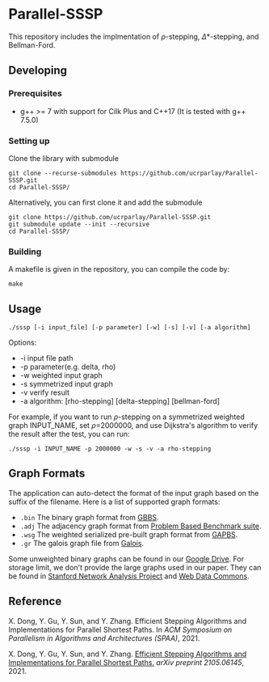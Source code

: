 Parallel-SSSP 
====================== 

This repository includes the implmentation of $\rho$-stepping, $\Delta$\*-stepping, and Bellman-Ford. 

## Developing 

### Prerequisites 
* g++ &gt;= 7 with support for Cilk Plus and C++17 (It is tested with g++ 7.5.0) 

### Setting up 
Clone the library with submodule 
```shell
git clone --recurse-submodules https://github.com/ucrparlay/Parallel-SSSP.git 
cd Parallel-SSSP/ 
```

Alternatively, you can first clone it and add the submodule 
```shell
git clone https://github.com/ucrparlay/Parallel-SSSP.git 
git submodule update --init --recursive 
cd Parallel-SSSP/ 
```

### Building
A makefile is given in the repository, you can compile the code by: 
```shell
make 
```

## Usage
```shell
./sssp [-i input_file] [-p parameter] [-w] [-s] [-v] [-a algorithm] 
```
Options: 
* -i input file path 
* -p parameter(e.g. delta, rho) 
* -w weighted input graph 
* -s symmetrized input graph 
* -v verify result 
* -a algorithm: [rho-stepping] [delta-stepping] [bellman-ford] 

For example, if you want to run $\rho$-stepping on a symmetrized weighted graph INPUT_NAME, set
$\rho$=2000000, and use Dijkstra's algorithm to verify the result after the test, you can run: 
```shell
./sssp -i INPUT_NAME -p 2000000 -w -s -v -a rho-stepping
```
## Graph Formats
The application can auto-detect the format of the input graph based on the suffix of the filename. Here is a list of supported graph formats: 
+ `.bin` The binary graph format from [GBBS](https://github.com/ParAlg/gbbs). 
+ `.adj` The adjacency graph format from [Problem Based Benchmark suite](http://www.cs.cmu.edu/~pbbs/benchmarks/graphIO.html). 
+ `.wsg` The weighted serialized pre-built graph format from [GAPBS](https://github.com/sbeamer/gapbs). 
+ `.gr` The galois graph file from [Galois](https://github.com/IntelligentSoftwareSystems/Galois). 

Some unweighted binary graphs can be found in our [Google Drive](https://drive.google.com/drive/u/3/folders/1ZuhfaLmdL-EyOiWYqZGD1rOy_oSFRWe4). For storage limit, we don't provide the large graphs used in our paper. They can be found in [Stanford Network Analysis Project](http://snap.stanford.edu/) and [Web Data Commons](http://webdatacommons.org/hyperlinkgraph/). 

## Reference 
X. Dong, Y. Gu, Y. Sun, and Y. Zhang. Efficient Stepping Algorithms and Implementations for Parallel Shortest Paths. In *ACM Symposium on Parallelism in Algorithms and Architectures (SPAA)*, 2021. 


X. Dong, Y. Gu, Y. Sun, and Y. Zhang. [Efficient Stepping Algorithms and Implementations for Parallel Shortest Paths.](https://arxiv.org/abs/2105.06145) *arXiv preprint 2105.06145*, 2021. 
